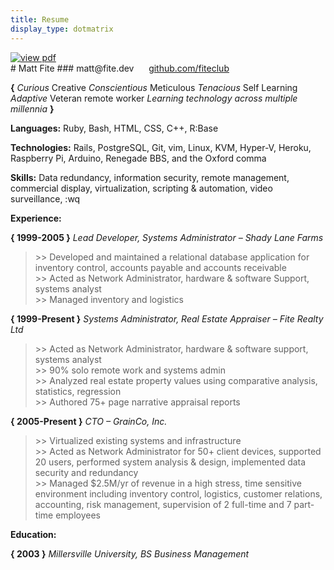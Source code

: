 ```yaml
---
title: Resume
display_type: dotmatrix
---
```

<div class="pdf">
  <a href="../assets/pdf/matt_fite.pdf" target="_blank"><img src="../assets/img/pdf-sticker-60x72.png" alt="view pdf"></a>
</div>
# Matt Fite
### matt@fite.dev &nbsp;&nbsp;&nbsp;&nbsp; <a href="https://github.com/fiteclub" class="dotmatrix">github.com/fiteclub</a>

**{** *Curious <strong>*</strong> Creative <strong>*</strong> Conscientious <strong>*</strong> Meticulous <strong>*</strong> Tenacious <strong>*</strong> Self Learning <strong>*</strong> Adaptive <strong>*</strong> Veteran remote worker <strong>*</strong> Learning technology across multiple millennia* **}**

**Languages:** Ruby, Bash, HTML, CSS, C++, R:Base

**Technologies:** Rails, PostgreSQL, Git, vim, Linux, KVM, Hyper-V, Heroku, Raspberry Pi, Arduino, Renegade BBS, and the Oxford comma

**Skills:** Data redundancy, information security, remote management, commercial display, virtualization, scripting & automation, video surveillance, :wq

**Experience:**

**{ 1999-2005 }** *Lead Developer, Systems Administrator – Shady Lane Farms*
>\>> Developed and maintained a relational database application for inventory control, accounts payable and accounts receivable\
\>> Acted as Network Administrator, hardware & software Support, systems analyst\
\>> Managed inventory and logistics

**{ 1999-Present }** *Systems Administrator, Real Estate Appraiser – Fite Realty Ltd*
> \>> Acted as Network Administrator, hardware & software support, systems analyst\
\>> 90% solo remote work and systems admin\
\>> Analyzed real estate property values using comparative analysis, statistics, regression\
\>> Authored 75+ page narrative appraisal reports

**{ 2005-Present }** *CTO – GrainCo, Inc.*
> \>> Virtualized existing systems and infrastructure\
\>> Acted as Network Administrator for 50+ client devices, supported 20 users, performed system analysis & design, implemented data security and redundancy\
\>> Managed $2.5M/yr of revenue in a high stress, time sensitive environment including inventory control, logistics, customer relations, accounting, risk management, supervision of 2 full-time and 7 part-time employees

**Education:**

**{ 2003 }** *Millersville University, BS Business Management*
